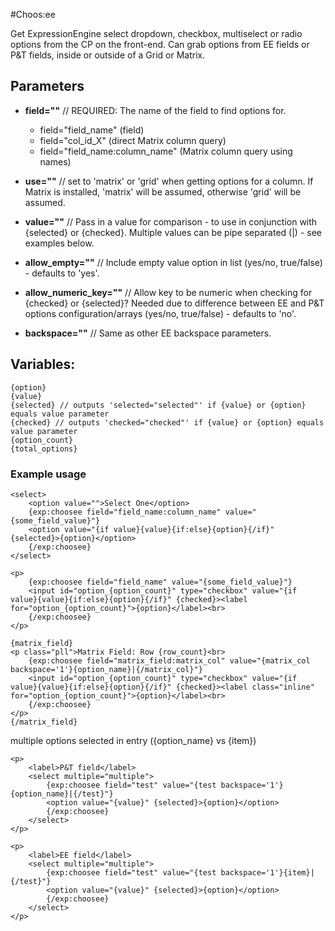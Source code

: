 #Choos:ee

Get ExpressionEngine select dropdown, checkbox, multiselect or radio options from the CP on the front-end. Can grab options from EE fields or P&amp;T fields, inside or outside of a Grid or Matrix.


## Parameters
	
* **field=""** // REQUIRED: The name of the field to find options for.
	* field="field_name" (field)
	* field="col_id_X" (direct Matrix column query)
	* field="field_name:column_name" (Matrix column query using names)

* **use=""** // set to 'matrix' or 'grid' when getting options for a column. If Matrix is installed, 'matrix' will be assumed, otherwise 'grid' will be assumed.

* **value=""** // Pass in a value for comparison - to use in conjunction with {selected} or {checked}. Multiple values can be pipe separated (|) - see examples below.

* **allow_empty=""** // Include empty value option in list (yes/no, true/false) - defaults to 'yes'.

* **allow_numeric_key=""** // Allow key to be numeric when checking for {checked} or {selected}? Needed due to difference between EE and P&T options configuration/arrays (yes/no, true/false) - defaults to 'no'.

* **backspace=""** // Same as other EE backspace parameters.


Variables:
---------------------------------------
	{option}
	{value}
	{selected} // outputs 'selected="selected"' if {value} or {option} equals value parameter
	{checked} // outputs 'checked="checked"' if {value} or {option} equals value parameter
	{option_count}
	{total_options}

### Example usage

	<select>
		<option value="">Select One</option>
		{exp:choosee field="field_name:column_name" value="{some_field_value}"}
		<option value="{if value}{value}{if:else}{option}{/if}" {selected}>{option}</option>
		{/exp:choosee}
	</select>

	<p>
		{exp:choosee field="field_name" value="{some_field_value}"}
		<input id="option_{option_count}" type="checkbox" value="{if value}{value}{if:else}{option}{/if}" {checked}><label for="option_{option_count}">{option}</label><br>
		{/exp:choosee}
	</p>

	{matrix_field}
	<p class="pll">Matrix Field: Row {row_count}<br>
		{exp:choosee field="matrix_field:matrix_col" value="{matrix_col backspace='1'}{option_name}|{/matrix_col}"}
		<input id="option_{option_count}" type="checkbox" value="{if value}{value}{if:else}{option}{/if}" {checked}><label class="inline" for="option_{option_count}">{option}</label><br>
		{/exp:choosee}
	</p>
	{/matrix_field}

multiple options selected in entry ({option_name} vs {item})
	
    <p>
		<label>P&T field</label>
		<select multiple="multiple">
			{exp:choosee field="test" value="{test backspace='1'}{option_name}|{/test}"}
			<option value="{value}" {selected}>{option}</option>
			{/exp:choosee}
		</select>
    </p>
	
    <p>
		<label>EE field</label>
		<select multiple="multiple">
			{exp:choosee field="test" value="{test backspace='1'}{item}|{/test}"}
			<option value="{value}" {selected}>{option}</option>
			{/exp:choosee}
		</select>
    </p>